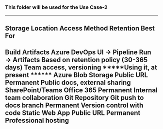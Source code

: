 ### This folder will be used for the  Use Case-2
---------------------------------------------------------------------------------------------------------------------------------------------------------------------------
Storage Location	            Access Method	                                            Retention	                                    Best For
---------------------------------------------------------------------------------------------------------------------------------------------------------------------------
Build Artifacts         	Azure DevOps UI → Pipeline Run → Artifacts	             Based on retention policy (30-365 days)	        Team access, versioning   *****Using it, at present ******
Azure Blob Storage	        Public URL	                                             Permanent	                                        Public docs, external sharing
SharePoint/Teams	        Office 365	                                             Permanent	                                        Internal team collaboration
Git Repository	            Git push to docs branch	                                 Permanent	                                        Version control with code
Static Web App	            Public URL	                                             Permanent	                                        Professional hosting
---------------------------------------------------------------------------------------------------------------------------------------------------------------------------

